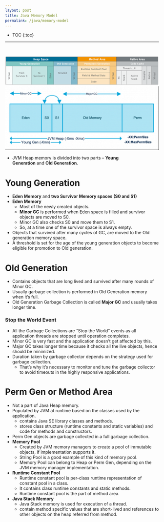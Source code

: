 ```yaml
---
layout: post
title: Java Memory Model
permalink: /java/memory-model
---
```


- TOC
{:toc}

<hr><br>

![java-memory-model](https://github.com/arpit04tripathi/files-cdn/raw/cdn/java/jvm-architecture/java-memory-model.png)
![jmm-diagram](https://github.com/arpit04tripathi/files-cdn/raw/cdn/java/jvm-architecture/jmm-diagram.png)

- JVM Heap memory is divided into two parts – **Young Generation** and **Old Generation**.

# Young Generation
- **Eden Memory** and **two Survivor Memory spaces (S0 and S1)**
- **Eden Memory**
  - Most of the newly created objects.
  - **Minor GC** is performed when Eden space is filled and survivor objects are moved to S0.
  - Minor GC also checks S0 and move them to S1.
  - So, at a time one of the survivor space is always empty.
- Objects that survived after many cycles of GC, are moved to the Old generation memory space.
- A threshold is set for the age of the young generation objects to become eligible for promotion to Old generation.

# Old Generation
* Contains objects that are long lived and survived after many rounds of Minor GC. 
* Usually garbage collection is performed in Old Generation memory when it’s full.
* Old Generation Garbage Collection is called **Major GC** and usually takes longer time.

### Stop the World Event
- All the Garbage Collections are “Stop the World” events as all application threads are stopped until operation completes.
- Minor GC is very fast and the application doesn’t get affected by this.
- Major GC takes longer time because it checks all the live objects, hence should be minimized.
- Duration taken by garbage collector depends on the strategy used for garbage collection.
  - That’s why it’s necessary to monitor and tune the garbage collector to avoid timeouts in the highly responsive applications.

# Perm Gen or Method Area
- Not a part of Java Heap memory.
- Populated by JVM at runtime based on the classes used by the application.
  - contains Java SE library classes and methods. 
  - stores class structure (runtime constants and static variables) and code for methods and constructors.
- Perm Gen objects are garbage collected in a full garbage collection.
- **Memory Pool**
	- Created by JVM memory managers to create a pool of immutable objects, if implementation supports it.
	- String Pool is a good example of this kind of memory pool. 
	- Memory Pool can belong to Heap or Perm Gen, depending on the JVM memory manager implementation.
- **Runtime Constant Pool**
	- Runtime constant pool is per-class runtime representation of constant pool in a class. 
	- It contains class runtime constants and static methods.
	- Runtime constant pool is the part of method area.
- **Java Stack Memory**
	- Java Stack memory is used for execution of a thread.
    - contain method specific values that are short-lived and references to other objects on the heap referred from method.
